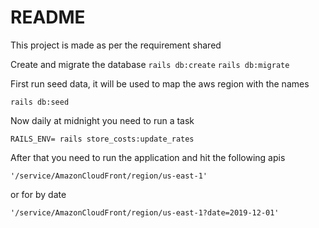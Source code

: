 # README

This project is made as per the requirement shared

Create and migrate the database
<code>rails db:create</code>
<code>rails db:migrate</code>

First run seed data, it will be used to map the aws region with the names <br>

<code>rails db:seed</code>

Now daily at midnight you need to run a task <br>

<code>RAILS_ENV=<env> rails store_costs:update_rates</code>

After that you need to run the application and hit the following apis<br>

<code>'/service/AmazonCloudFront/region/us-east-1'</code>

or for by date <br>

<code>'/service/AmazonCloudFront/region/us-east-1?date=2019-12-01'</code>


